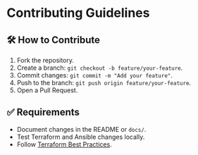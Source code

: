 # Contributing Guidelines

## 🛠 How to Contribute
1. Fork the repository.
2. Create a branch: `git checkout -b feature/your-feature`.
3. Commit changes: `git commit -m "Add your feature"`.
4. Push to the branch: `git push origin feature/your-feature`.
5. Open a Pull Request.

## ✅ Requirements
- Document changes in the README or `docs/`.
- Test Terraform and Ansible changes locally.
- Follow [Terraform Best Practices](https://www.terraform-best-practices.com/).
